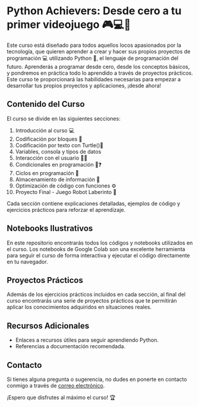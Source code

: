 # Python Achievers: Desde cero a tu primer videojuego 🎮💻🐍

Este curso está diseñado para todos aquellos locos apasionados por la tecnología, que quieren aprender a crear y hacer sus propios proyectos de programación 💻 utilizando Python 🐍, el lenguaje de programación del futuro. Aprenderás a programar desde cero, desde los conceptos básicos, y pondremos en práctica todo lo aprendido a través de proyectos prácticos. Este curso te proporcionará las habilidades necesarias para empezar a desarrollar tus propios proyectos y aplicaciones, ¡desde ahora!

## Contenido del Curso

El curso se divide en las siguientes secciones:

1. Introducción al curso 💻
2. Codificación por bloques 🧱
3. Codificación por texto con Turtle()🐢
4. Variables, consola y tipos de datos
5. Interacción con el usuario 👨‍💻
6. Condicionales en programación 🔹❓
7. Ciclos en programación 🔄
8. Almacenamiento de información 💾
9. Optimización de código con funciones ⚙️
10. Proyecto Final - Juego Robot Laberinto 🤖

Cada sección contiene explicaciones detalladas, ejemplos de código y ejercicios prácticos para reforzar el aprendizaje.

## Notebooks Ilustrativos

En este repositorio encontrarás todos los códigos y notebooks utilizados en el curso. Los notebooks de Google Colab son una excelente herramienta para seguir el curso de forma interactiva y ejecutar el código directamente en tu navegador.

## Proyectos Prácticos

Además de los ejercicios prácticos incluidos en cada sección, al final del curso encontrarás una serie de proyectos prácticos que te permitirán aplicar los conocimientos adquiridos en situaciones reales.

## Recursos Adicionales

- Enlaces a recursos útiles para seguir aprendiendo Python.
- Referencias a documentación recomendada.

## Contacto

Si tienes alguna pregunta o sugerencia, no dudes en ponerte en contacto conmigo a través de [correo electrónico](mailto:contacto@santiagolasso.com).

¡Espero que disfrutes al máximo el curso! 🏆
